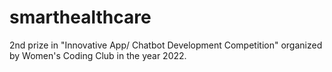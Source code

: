 # smarthealthcare

2nd prize in "Innovative App/ Chatbot Development Competition" organized by Women's Coding Club in the year 2022.

